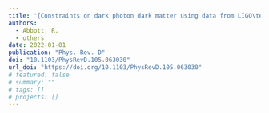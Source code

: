 ```yaml
---
title: '{Constraints on dark photon dark matter using data from LIGO\textquoteright{}s and Virgo\textquoteright{}s third observing run}'
authors:
  - Abbott, R.
  - others
date: 2022-01-01
publication: "Phys. Rev. D"
doi: "10.1103/PhysRevD.105.063030"
url_doi: "https://doi.org/10.1103/PhysRevD.105.063030"
# featured: false
# summary: ""
# tags: []
# projects: []
---
```

